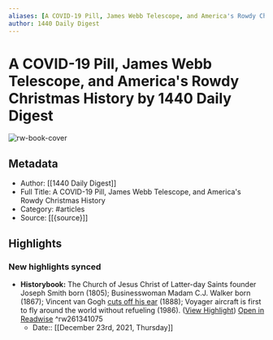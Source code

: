 ```yaml
---
aliases: [A COVID-19 Pill, James Webb Telescope, and America's Rowdy Christmas History, A COVID-19 Pill, James Webb Telescope, and America's Rowdy Christmas History]
author: 1440 Daily Digest
---
```

# A COVID-19 Pill, James Webb Telescope, and America's Rowdy Christmas History by 1440 Daily Digest

![rw-book-cover](https://readwise-assets.s3.amazonaws.com/static/images/article3.5c705a01b476.png)

## Metadata
- Author: [[1440 Daily Digest]]
- Full Title: A COVID-19 Pill, James Webb Telescope, and America's Rowdy Christmas History
- Category: #articles
- Source: [[{source}]]

## Highlights
### New highlights synced
- **Historybook:** The Church of Jesus Christ of Latter-day Saints founder Joseph Smith born (1805); Businesswoman Madam C.J. Walker born (1867); Vincent van Gogh [cuts off his ear](https://news.join1440.com/t/j-l-ztlga-ittkujhhyk-iu/) (1888); Voyager aircraft is first to fly around the world without refueling (1986). ([View Highlight](https://read.readwise.io/read/01fqkkgex9d07ges8pfnmsp9p0)) [Open in Readwise](https://readwise.io/open/261341075) ^rw261341075
    - Date:: [[December 23rd, 2021, Thursday]]
